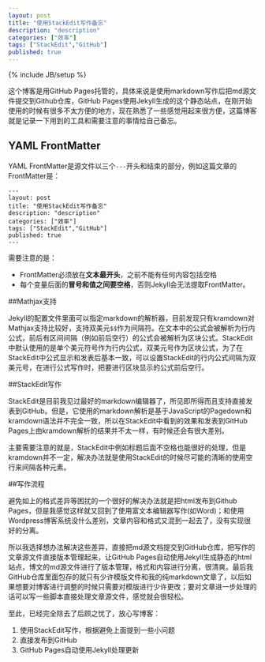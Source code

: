 ```yaml
---
layout: post
title: "使用StackEdit写作备忘"
description: "description"
categories: ["效率"]
tags: ["StackEdit","GitHub"]
published: true
---
```

{% include JB/setup %} 

这个博客是用GitHub Pages托管的，具体来说是使用markdown写作后把md源文件提交到Github仓库，GitHub Pages使用Jekyll生成的这个静态站点，在刚开始使用的时候有很多不太方便的地方，现在熟悉了一些感觉用起来很方便，这篇博客就是记录一下用到的工具和需要注意的事情给自己备忘。

## YAML FrontMatter

YAML FrontMatter是源文件以三个`---`开头和结束的部分，例如这篇文章的FrontMatter是：

    ---
    layout: post
    title: "使用StackEdit写作备忘"
    description: "description"
    categories: ["效率"]
    tags: ["StackEdit","GitHub"]
    published: true
    ---
    
需要注意的是：

 - FrontMatter必须放在**文本最开头**，之前不能有任何内容包括空格
 - 每个变量后面的**冒号和值之间要空格**，否则Jekyll会无法提取FrontMatter。
 
##Mathjax支持

Jekyll的配置文件里面可以指定markdown的解析器，目前发现只有kramdown对Mathjax支持比较好，支持双美元`$$`作为间隔符。在文本中的公式会被解析为行内公式，前后有区间间隔（例如前后空行）的公式会被解析为区块公式。StackEdit中默认使用的是单个美元符号作为行内公式，双美元号作为区块公式，为了在StackEdit中公式显示和发表后基本一致，可以设置StackEdit的行内公式间隔为双美元号，在进行公式写作时，把要进行区块显示的公式前后空行。

##StackEdit写作

StackEdit是目前我见过最好的markdown编辑器了，所见即所得而且支持直接发表到GitHub。但是，它使用的markdown解析是基于JavaScript的Pagedown和kramdown语法并不完全一致，所以在StackEdit中看到的效果和发表到GitHub Pages上由kramdown解析的结果并不太一样，有时候还会有很大差别。

主要需要注意的就是，StackEdit中例如标题后面不空格也能很好的处理，但是kramdown并不一定，解决办法就是使用StackEdit的时候尽可能的清晰的使用空行来间隔各种元素。

##写作流程

避免如上的格式差异等困扰的一个很好的解决办法就是把html发布到Github Pages，但是我感觉这样就又回到了使用富文本编辑器写作(如Word)；和使用Wordpress博客系统没什么差别，文章内容和格式又混到一起去了，没有实现很好的分离。

所以我选择想办法解决这些差异，直接把md源文档提交到GitHub仓库，把写作的文章源文件直接版本管理起来，让GitHub Pages自动使用Jekyll生成静态的html站点，博文的md源文件进行了版本管理，格式和内容进行分离，很清爽。最后我GitHub仓库里面包存的就只有少许模版文件和我的纯markdown文章了，以后如果想要对博客进行调整的时候只需要对模版进行少许更改；要对文章进一步处理的话可以写一些脚本直接处理文章源文件，感觉就会很轻松。

至此，已经完全除去了后顾之忧了，放心写博客：

 1. 使用StackEdit写作，根据避免上面提到一些小问题
 2. 直接发布到GitHub
 3. GitHub Pages自动使用Jekyll处理更新

